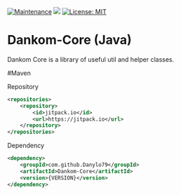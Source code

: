 [![Maintenance](https://img.shields.io/badge/Maintained%3F-yes-green.svg)](https://GitHub.com/Naereen/StrapDown.js/graphs/commit-activity) 
[![](https://jitpack.io/v/Danylo79/Dankom-Core.svg)](https://jitpack.io/#Danylo79/Dankom-Core)
[![License: MIT](https://img.shields.io/badge/License-MIT-yellow.svg)](https://opensource.org/licenses/MIT)

# Dankom-Core (Java)
Dankom Core is a library of useful util and helper classes.

#Maven

Repository
```xml
<repositories>
    <repository>
        <id>jitpack.io</id>
        <url>https://jitpack.io</url>
    </repository>
</repositories>
```
Dependency
```xml
<dependency>
    <groupId>com.github.Danylo79</groupId>
    <artifactId>Dankom-Core</artifactId>
    <version>{VERSION}</version>
</dependency>
```
